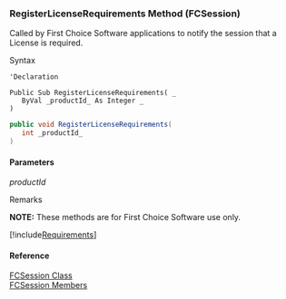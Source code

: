﻿### RegisterLicenseRequirements Method (FCSession)

Called by First Choice Software applications to notify the session that a  License is required.

Syntax

```vbnet
'Declaration

Public Sub RegisterLicenseRequirements( _
   ByVal _productId_ As Integer _
) 
```

```csharp
public void RegisterLicenseRequirements( 
   int _productId_
)
```

#### Parameters

_productId_

Remarks

**NOTE:** These methods are for First Choice Software use only.

[!include[Requirements](../partials/requirements.md)]

#### Reference

[FCSession Class](fcSDK~FChoice.Foundation.FCSession.md)  
[FCSession Members](fcSDK~FChoice.Foundation.FCSession_members.md)